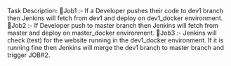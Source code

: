 Task Description:
💢Job1 :- If a Developer pushes their code to dev1 branch then Jenkins will fetch from dev1 and deploy on dev1_docker environment.
💢Job2 :- If Developer push to master branch then Jenkins will fetch from master and deploy on master_docker environment.
💢Job3 :- Jenkins will check (test) for the website running in the dev1_docker environment. If it is running fine then Jenkins will merge the dev1 branch to master branch and trigger JOB#2.